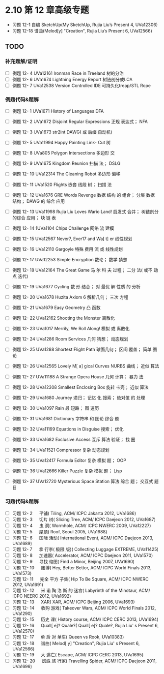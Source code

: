 # 2.10 第 12 章高级专题

- 习题 12-1 自编 SketchUp(My SketchUp, Rujia Liu’s Present 4, UVa12306)
- 习题 12-18 谱曲(Melod[y] "Creation", Rujia Liu’s Present 6, UVa12566)

## TODO

### 补充题解/证明
- [ ] 例题 12- 4 UVa12161 Ironman Race in Treeland 树的分治
- [ ] 例题 12- 6 UVa1674 Lightning Energy Report 树链剖分或LCA 
- [ ] 例题 12- 7 UVa12538 Version Controlled IDE 可持久化treap/STL Rope

### 例题代码&题解
- [ ] 例题 12- 1 UVa1671 History of Languages DFA 
- [ ] 例题 12- 2 UVa1672 Disjoint Regular Expressions 正规 表达式； NFA 
- [ ] 例题 12- 3 UVa1673 str2int DAWG( 或 后缀 自动机)
- [ ] 例题 12- 5 UVa11994 Happy Painting Link- Cut 树 

- [ ] 例题 12- 8 UVa805 Polygon Intersections 多边形 交 
- [ ] 例题 12- 9 UVa1675 Kingdom Reunion 扫描 法； DSLG 
- [ ] 例题 12- 10 UVa12314 The Cleaning Robot 多边形 偏移 
- [ ] 例题 12- 11 UVa1520 Flights 嵌套 线段 树； 扫描 法 
- [ ] 例题 12- 12 UVa1676 GRE Words Revenge 数据 结构 的 组合； 分层 数据 结构； DAWG 的 综合 应用 
- [ ] 例题 12- 13 UVa11998 Rujia Liu Loves Wario Land! 启发式 合并； 树链剖分的综合 应用； 块 链 表
- [ ] 例题 12- 14 1UVa1104 Chips Challenge 网络 流 建模 
- [ ] 例题 12- 15 UVa12567 Never7, Ever17 and Wa[ t] er 线性规划 
- [ ] 例题 12- 16 UVa12110 Gargoyle 特殊 费用 流 或 线性规划 
- [ ] 例题 12- 17 UVa12253 Simple Encryption 数论； 数学 猜想 
- [ ] 例题 12- 18 UVa12164 The Great Game 马 尔 科 夫 过程； 二分 法( 或不 动点 迭代) 
- [ ] 例题 12- 19 UVa1677 Cycling 数 形 结合； 对 最优 解 性质 的 分析 
- [ ] 例题 12- 20 UVa1678 Huzita Axiom 6 解析几何； 三次 方程 
- [ ] 例题 12- 21 UVa1679 Easy Geometry 凸 函数 
- [ ] 例题 12- 22 UVa12162 Shooting the Monster 离散化 
- [ ] 例题 12- 23 UVa1017 Merrily, We Roll Along! 模拟 或 离散化
- [ ] 例题 12- 24 UVa1286 Room Services 几何 猜想； 动态规划 
- [ ] 例题 12- 25 UVa1288 Shortest Flight Path 球面几何； 区间 覆盖； 简单 图论 
- [ ] 例题 12- 26 UVa12565 Lovely M[ a] gical Curves NURBS 曲线； 近似 算法 
- [ ] 例题 12- 27 UVa11188 A Strange Opera House 几何 计算； 暴力 法 
- [ ] 例题 12- 28 UVa12308 Smallest Enclosing Box 旋转 卡壳； 近似 算法 
- [ ] 例题 12- 29 UVa1680 Journey 递归； 记忆 化 搜索； 绝对值 的 处理 
- [ ] 例题 12- 30 UVa1097 Rain 最 短路； 图 遍历 
- [ ] 例题 12- 31 UVa1681 Dictionary 字符串 和 图论 综合 题 
- [ ] 例题 12- 32 UVa11199 Equations in Disguise 搜索； 优化 
- [ ] 例题 12- 33 UVa1682 Exclusive Access 互斥 算法 验证； 找 圈 
- [ ] 例题 12- 34 UVa11521 Compressor 复杂 动态规划
- [ ] 例题 12- 35 UVa12417 Formula Editor 复杂 模拟 题； OOP 
- [ ] 例题 12- 36 UVa12666 Killer Puzzle 复杂 模拟 题； Lisp 
- [ ] 例题 12- 37 UVa12720 Mysterious Space Station 算法 综合 题； 交互式 题目

### 习题代码&题解

- [ ] 习题 12- 2 　 平铺( Tiling, ACM/ ICPC Jakarta 2012, UVa1686)
- [ ] 习题 12- 3 　 切片 树( Slicing Tree, ACM/ ICPC Daejeon 2012, UVa1687)
- [ ] 习题 12- 4 　 虫 洞( Wormhole, ACM/ ICPC NWERC 2009, UVa12227)
- [ ] 习题 12- 5 　 屋顶( Roof, Seoul 2005, UVa1688) 
- [ ] 习题 12- 6 　 国际 活动( International Event, ACM/ ICPC Daejeon 2013, UVa1689)
- [ ] 习题 12- 7 　 拿 行李( 极限 版)( Collecting Luggage EXTREME, UVa11425)
- [ ] 习题 12- 8 　 加速器( Accelerator, ACM/ ICPC Daejeon 2011, UVa1570)
- [ ] 习题 12- 9 　 寻找 缩图( Find a Minor, Beijing 2007, UVa1690)
- [ ] 习题 12- 10 　 赌博( Hey, Better Bettor, ACM/ ICPC World Finals 2013, UVa1573)
- [ ] 习题 12- 11 　 完全 平方 子集( Hip To Be Square, ACM/ ICPC NWERC 2012, UVa1691)
- [ ] 习题 12- 12 　 米 诺 陶 洛 斯 的 迷宫( Labyrinth of the Minotaur, ACM/ ICPC NEERC 2012, UVa1692)
- [ ] 习题 12- 13 　 XAR( XAR, ACM/ ICPC Beijing 2006, UVa1693)
- [ ] 习题 12- 14 　 收购 游戏( Takeover Wars, ACM/ ICPC World Finals 2012, UVa1290)
- [ ] 习题 12- 15 　 历史 课( History course, ACM/ ICPC CERC 2013, UVa1694)
- [ ] 习题 12- 16 　 Quall[ e]? Quale?( Quall[ e]? Quale?, Rujia Liu' s Present 6, UVa12570)
- [ ] 习题 12- 17 　 单 后 对 单车( Queen vs Rook, UVa10383)
- [ ] 习题 12- 18 　 谱曲( Melod[ y] "Creation", Rujia Liu' s Present 6, UVa12566)
- [ ] 习题 12- 19 　 大 逃亡( Escape, ACM/ ICPC CERC 2013, UVa1695)
- [ ] 习题 12- 20 　 蜘蛛 旅 行家( Travelling Spider, ACM/ ICPC Daejeon 2011, UVa1696)